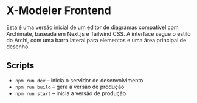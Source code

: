 # X-Modeler Frontend

Esta é uma versão inicial de um editor de diagramas compatível com Archimate, baseada em Next.js e Tailwind CSS. A interface segue o estilo do Archi, com uma barra lateral para elementos e uma área principal de desenho.

## Scripts

- `npm run dev` – inicia o servidor de desenvolvimento
- `npm run build` – gera a versão de produção
- `npm run start` – inicia a versão de produção
